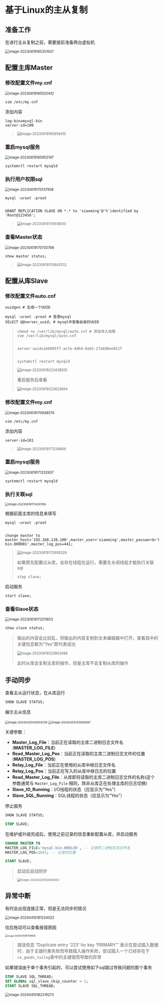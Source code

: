 # 基于Linux的主从复制

## 准备工作

在进行主从复制之前，需要提前准备两台虚拟机

<img src="img/7.基于Linux的主从复制/image-20230619165251007.png" alt="image-20230619165251007" style="zoom: 80%;" />

## 配置主库Master

### 修改配置文件my.cnf

<img src="img/7.基于Linux的主从复制/image-20230619165520412.png" alt="image-20230619165520412" style="zoom: 80%;" />

```
vim /etc/my.cnf
```

添加内容

```
log-bin=mysql-bin
server-id=100
```

> <img src="img/7.基于Linux的主从复制/image-20230619165856415.png" alt="image-20230619165856415" style="zoom:80%;" />

### 重启mysql服务

<img src="img/7.基于Linux的主从复制/image-20230619165952197.png" alt="image-20230619165952197" style="zoom:80%;" />

```
systemctl restart mysqld
```

### 执行用户权限sql

<img src="img/7.基于Linux的主从复制/image-20230619170137958.png" alt="image-20230619170137958" style="zoom:80%;" />

```
mysql -uroot -proot


GRANT REPLICATION SLAVE ON *.* to 'xiaoming'@'%'identified by 'Root@123456';
```

> <img src="img/7.基于Linux的主从复制/image-20230619170618930.png" alt="image-20230619170618930" style="zoom: 80%;" />

### 查看Master状态

<img src="img/7.基于Linux的主从复制/image-20230619170730769.png" alt="image-20230619170730769" style="zoom: 80%;" />

```
show master status;
```

> <img src="img/7.基于Linux的主从复制/image-20230619170843702.png" alt="image-20230619170843702" style="zoom: 80%;" />

## 配置从库Slave

### 修改配置文件auto.cnf

```
uuidgen # 生成一个UUID

mysql -uroot -proot # 登录mysql
SELECT @@server_uuid; # mysql中查看自身的UUID
```

> ```
> chmod +w /var/lib/mysql/auto.cnf # 添加写入权限
> vim /var/lib/mysql/auto.cnf
> 
> 
> server-uuid=2e6895f7-ac7a-4db4-8a92-27a8d8ee911f
> 
> 
> systemctl restart mysqld
> ```
>
> <img src="img/7.基于Linux的主从复制/image-20230619223438555.png" alt="image-20230619223438555" style="zoom:80%;" />
>
> 重启服务后查看
>
> <img src="img/7.基于Linux的主从复制/image-20230619223623694.png" alt="image-20230619223623694" style="zoom:80%;" />

### 修改配置文件my.cnf

<img src="img/7.基于Linux的主从复制/image-20230619170948574.png" alt="image-20230619170948574" style="zoom: 80%;" />

```
vim /etc/my.cnf
```

添加内容

```
server-id=101
```

> <img src="img/7.基于Linux的主从复制/image-20230619171339666.png" alt="image-20230619171339666" style="zoom:80%;" />

### 重启mysql服务

<img src="img/7.基于Linux的主从复制/image-20230619171232937.png" alt="image-20230619171232937" style="zoom:80%;" />

```
systemctl restart mysqld
```

### 执行关联sql

<img src="img/7.基于Linux的主从复制/image-20230619171430789.png" alt="image-20230619171430789" style="zoom:67%;" />

根据前面主库的信息来填写

```
mysql -uroot -proot


change master to master_host='192.168.138.100',master_user='xiaoming',master_password='Root@123456',master_log_file='mysql-bin.000001',master_log_pos=441;
```

> <img src="img/7.基于Linux的主从复制/image-20230619172908329.png" alt="image-20230619172908329" style="zoom:80%;" />
>
> 如果原先配置过从库，会存在线程在运行，需要先关闭线程才能执行关联sql
>
> ```
> stop slave;
> ```

启动服务

```
start slave;
```

### 查看Slave状态

<img src="img/7.基于Linux的主从复制/image-20230619173211853.png" alt="image-20230619173211853" style="zoom: 80%;" />

```sql
show slave status;
```

> 输出的内容会比较乱，将输出的内容复制到文本编辑器中打开，查看其中的关键信息都为"Yes"即代表成功
>
> <img src="img/7.基于Linux的主从复制/image-20230619223802486.png" alt="image-20230619223802486" style="zoom:80%;" />
>
> 此时从库会复制主库的操作，但是主库不会复制从库的操作

## 手动同步

查看主从运行状态，在从库运行

```sql
SHOW SLAVE STATUS;
```

展示主从信息

<img src="img/7.基于Linux的主从复制/image-20240325143903239.png" alt="image-20240325143903239" style="zoom:67%;" />

<img src="img/7.基于Linux的主从复制/image-20240325143930097.png" alt="image-20240325143930097" style="zoom:67%;" />

关键参数：

- **Master_Log_File**：当前正在读取的主库二进制日志文件名(**MASTER_LOG_FILE**)
- **Read_Master_Log_Pos**：当前正在读取的主库二进制日志文件的位置(**MASTER_LOG_POS**)
- **Relay_Log_File**：当前正在使用的从库中继日志文件名
- **Relay_Log_Pos**：当前正在写入的从库中继日志的位置
- **Read_Master_Log_File**：从库即将读取的主库二进制日志文件的名称(这个参数通常与 `Master_Log_File` 相同，除非从库正在处理主库的日志切换)
- **Slave_IO_Running**：I/O线程的状态（应显示为“Yes”）
- **Slave_SQL_Running**：SQL线程的状态（应显示为“Yes”）

停止服务

```sql
SHOW SLAVE STATUS;

STOP SLAVE;
```

在维护或升级完成后，使用之前记录的信息重新配置从库，并启动服务

```sql
CHANGE MASTER TO 
MASTER_LOG_FILE='mysql-bin.000130', -- 记录的二进制日志文件名
MASTER_LOG_POS=1641; -- 记录的位置

START SLAVE;
```

> 启动后自动同步
>
> <img src="img/7.基于Linux的主从复制/image-20240325150606850.png" alt="image-20240325150606850" style="zoom:67%;" />

## 异常中断

有时会出现连接正常，但是无法同步的情况

<img src="img/7.基于Linux的主从复制/image-20240410181234022.png" alt="image-20240410181234022" style="zoom: 80%;" />

往后拖动可以查看报错原因

<img src="img/7.基于Linux的主从复制/image-20240410181749845.png" alt="image-20240410181749845" style="zoom: 50%;" />

> 错误信息 “Duplicate entry ‘223’ for key ‘PRIMARY’” 表示在尝试插入数据时，由于主键约束失败而导致插入操作失败，尝试插入一个已经存在于`ce_goods_tuilog`表中的主键值而导致的异常

如果错误由于单个事务引起的，可以尝试使用如下sql跳过导致问题的那个事务

```sql
STOP SLAVE SQL_THREAD;
SET GLOBAL sql_slave_skip_counter = 1;
START SLAVE SQL_THREAD;
```

<img src="img/7.基于Linux的主从复制/image-20240410182219273.png" alt="image-20240410182219273" style="zoom: 80%;" />